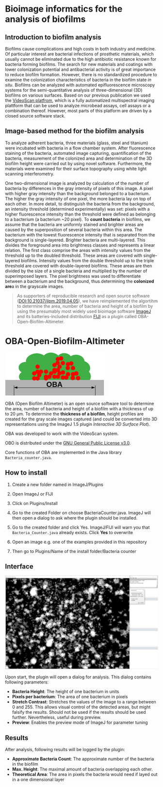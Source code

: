 # Bioimage informatics for the analysis of biofilms
## Introduction to biofilm analysis
Biofilms cause complications and high costs in both industry and medicine. Of particular interest are bacterial infections of prosthetic materials, which usually cannot be eliminated due to the high antibiotic resistance known for bacteria forming biofilms. The search for new materials and coatings with lower colonization potential and antibacterial activity is of great importance to reduce biofilm formation. However, there is no standardized procedure to examine the colonization characteristics of bacteria in the biofilm state *in situ*.
Biofilms can be analyzed with automated epifluorescence microscopy systems for the semi-quantitative analysis of three-dimensional (3D) biofilms on various surfaces. Based on our previous publication we used the [VideoScan platfrom](https://doi.org/10.1007/10_2011_132), which is a fully automatized multispectral imaging plattform that can be used to analyze microbead assays, cell assays or a combination thereof. However, most parts of this platform are driven by a closed source software stack.

## Image-based method for the biofilm analysis
To analyze adherent bacteria, three materials (glass, steel and titanium) were incubated with bacteria in a flow chamber system. After fluorescence staining of the bacteria, automated image capturing, quantification of the bacteria, measurement of the colonized area and determination of the 3D biofilm height were carried out by using novel software. Furthermore, the materials were examined for their surface topography using white light scanning interferometry.

One two-dimensional image is analyzed by calculation of the number of bacteria by differences in the gray intensity of pixels of this image. A pixel with higher gray intensity than the background belonged to a bacterium. The higher the gray intensity of one pixel, the more bacteria lay on top of each other. In more detail, to distinguish the bacteria from the background, an intensity threshold (determined experimentally) was set: pixels with a higher fluorescence intensity than the threshold were defined as belonging to a bacterium (a bacterium ~20 pixel).
To **count bacteria** in biofilms, we assume that the bacteria are uniformly stained and brighter areas are caused by the superposition of several bacteria within this area. The bacterium with the lowest fluorescence intensity that is separated from the background is single-layered. Brighter bacteria are multi-layered. This divides the foreground area into brightness classes and represents a linear relation. The first class comprise the areas with intensity values from the threshold up to the doubled threshold. These areas are covered with single-layered biofilms. Intensity values from the double threshold up to the triple threshold are covered with double-layered biofilms. These areas are then divided by the size of a single bacteria and multiplied by the number of superimposed layers. The pixel brightness was used to differentiate between a bacterium and the background, thus determining the **colonized are**a in the grayscale images.

> As supporters of reproducible research and open source software ([DOI:10.21037/jlpm.2019.04.05](http://dx.doi.org/10.21037/jlpm.2019.04.05)), we have reimplemented the algortihm to determine the area, number of bacteria and height of a biofilm by using the presumably most widely used bioimage software [ImageJ](https://imagej.net/Welcome) and its  batteries-included distribution [FIJI](https://fiji.sc/) as a plugin called OBA-Open-Biofilm-Altimeter.

# OBA-Open-Biofilm-Altimeter

![OBA](https://github.com/SilMon/OBA-Open-Biofilm-Altimeter/blob/master/logo.png)

OBA (Open Biofilm Altimeter) is an open source software tool to determine the area, number of bacteria and height of a biofilm  with a thickness of up to 20 µm. To determine the **thickness of a biofilm**, height profiles are created for the gray scale images captured (and could be converted into 3D representations using the ImageJ 1.5 plugin *Interactive 3D Surface Plot*). 

OBA was developed to work with the VideoScan system. 

OBO is distributed under the [GNU General Public License v3.0](https://github.com/SilMon/OBA-Open-Biofilm-Altimeter/blob/master/LICENSE).

Core functions of OBA are implemented in the Java library `Bacteria_counter.java`.

## How to install

1. Create a new folder named in ImageJ/Plugins

2. Open ImageJ or FIJI

3. Click on Plugins/Install

4. Go to the created Folder on choose BacteriaCounter.java. ImageJ will then open a dialog to ask where the plugin should be installed.

5. Go to the created folder and click Yes. ImageJ/FIJI will warn you that `Bacteria_Counter.java` already exists. Click **Yes** to overwrite

6. Open an image e.g. one of the examples provided in this repository

7. Then go to Plugins/Name of the install folder/Bacteria counter

## Interface

![Image of the interface](https://raw.githubusercontent.com/SilMon/OBA-Open-Biofilm-Altimeter/master/bactCounter.PNG "The Interface of the Plugin")

Upon start, the plugin will open a dialog for analysis. This dialog contains following parameters:

* **Bacteria Height**: The height of one bacterium in units
* **Pixels per bacterium**: The area of one bacterium in pixels
* **Stretch Contrast**: Stretches the values of the image to a range between 0 and 255. This allows visual control of the detected areas, but might falsify the results. Should not be used if the results should be used further. Nevertheless, useful during preview.
* **Preview**: Enables the preview mode of ImageJ for parameter tuning

## Results

After analysis, following results will be logged by the plugin:

* **Approximate Bacteria Count**: The approximate number of the bacteria in the biofilm
* **Max. Height**: The maximal amount of bacteria overlapping each other.
* **Theoretical Area**: The area in pixels the bacteria would need if layed out in a one dimensional layer
